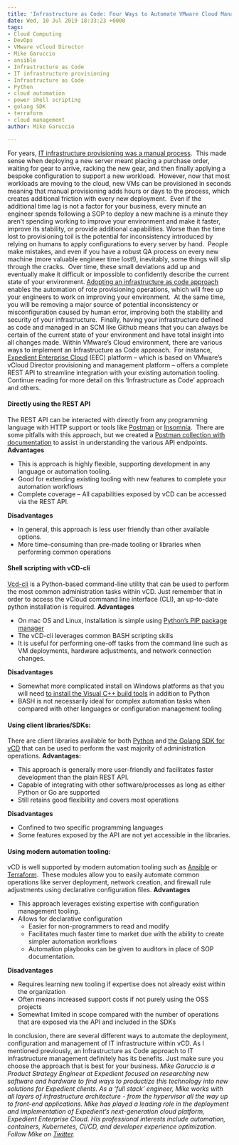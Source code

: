 ```yaml
---
title: 'Infrastructure as Code: Four Ways to Automate VMware Cloud Management'
date: Wed, 10 Jul 2019 18:33:23 +0000
tags:
- Cloud Computing
- DevOps
- VMware vCloud Director
- Mike Garuccio
- ansible
- Infrastructure as Code
- IT infrastructure provisioning
- Infrastructure as Code
- Python
- cloud automation
- power shell scripting
- golang SDK
- terraform
- cloud management
author: Mike Garuccio

---
```

For years, [IT infrastructure provisioning was a manual process](https://www.expedient.com/blog/on-premises-it-infrastructure/).  This made sense when deploying a new server meant placing a purchase order, waiting for gear to arrive, racking the new gear, and then finally applying a bespoke configuration to support a new workload.  However, now that most workloads are moving to the cloud, new VMs can be provisioned in seconds meaning that manual provisioning adds hours or days to the process, which creates additional friction with every new deployment.  Even if the additional time lag is not a factor for your business, every minute an engineer spends following a SOP to deploy a new machine is a minute they aren’t spending working to improve your environment and make it faster, improve its stability, or provide additional capabilities. Worse than the time lost to provisioning toil is the potential for inconsistency introduced by relying on humans to apply configurations to every server by hand.  People make mistakes, and even if you have a robust QA process on every new machine (more valuable engineer time lost!), inevitably, some things will slip through the cracks.  Over time, these small deviations add up and eventually make it difficult or impossible to confidently describe the current state of your environment. [Adopting an infrastructure as code approach](https://www.expedient.com/blog/expedient-cloud-evolution-a-vision-5-years-in-the-making/) enables the automation of rote provisioning operations, which will free up your engineers to work on improving your environment.  At the same time, you will be removing a major source of potential inconsistency or misconfiguration caused by human error, improving both the stability and security of your infrastructure.  Finally, having your infrastructure defined as code and managed in an SCM like Github means that you can always be certain of the current state of your environment and have total insight into all changes made. Within VMware’s Cloud environment, there are various ways to implement an Infrastructure as Code approach.  For instance, [Expedient Enterprise Cloud](https://www.expedient.com/services/infrastructure-as-a-service/cloud/) (EEC) platform – which is based on VMware’s vCloud Director provisioning and management platform – offers a complete REST API to streamline integration with your existing automation tooling.  Continue reading for more detail on this ‘Infrastructure as Code’ approach and others.

#### **Directly using the REST API**

The REST API can be interacted with directly from any programming language with HTTP support or tools like [Postman](https://www.getpostman.com/) or [Insomnia](https://insomnia.rest/).  There are some pitfalls with this approach, but we created a [Postman collection with documentation](https://apidocs.expedient.cloud/?version=latest) to assist in understanding the various API endpoints. **Advantages**

*   This is approach is highly flexible, supporting development in any language or automation tooling.
*   Good for extending existing tooling with new features to complete your automation workflows
*   Complete coverage – All capabilities exposed by vCD can be accessed via the REST API.

**Disadvantages**

*   In general, this approach is less user friendly than other available options.
*   More time-consuming than pre-made tooling or libraries when performing common operations

#### **Shell scripting with vCD-cli**

[Vcd-cli](http://vmware.github.io/vcd-cli/) is a Python-based command-line utility that can be used to perform the most common administration tasks within vCD. Just remember that in order to access the vCloud command line interface (CLI), an up-to-date python installation is required. **Advantages**

*   On mac OS and Linux, installation is simple using [Python’s PIP package manager](https://realpython.com/what-is-pip/)
*   The vCD-cli leverages common BASH scripting skills
*   It is useful for performing one-off tasks from the command line such as VM deployments, hardware adjustments, and network connection changes.

**Disadvantages**

*   Somewhat more complicated install on Windows platforms as that you will need [to install the Visual C++ build tools](https://visualstudio.microsoft.com/downloads/) in addition to Python
*   BASH is not necessarily ideal for complex automation tasks when compared with other languages or configuration management tooling

#### **Using client libraries/SDKs:**

There are client libraries available for both [Python](https://github.com/vmware/pyvcloud) and [the Golang SDK for vCD](https://github.com/vmware/go-vcloud-director) that can be used to perform the vast majority of administration operations. **Advantages:**

*   This approach is generally more user-friendly and facilitates faster development than the plain REST API.
*   Capable of integrating with other software/processes as long as either Python or Go are supported
*   Still retains good flexibility and covers most operations

**Disadvantages**

*   Confined to two specific programming languages
*   Some features exposed by the API are not yet accessible in the libraries.

#### **Using modern automation tooling:**

vCD is well supported by modern automation tooling such as [Ansible](https://www.ansible.com/) or [Terraform](https://www.terraform.io/).  These modules allow you to easily automate common operations like server deployment, network creation, and firewall rule adjustments using declarative configuration files. **Advantages**

*   This approach leverages existing expertise with configuration management tooling.
*   Allows for declarative configuration
    *   Easier for non-programmers to read and modify
    *   Facilitates much faster time to market due with the ability to create simpler automation workflows
    *   Automation playbooks can be given to auditors in place of SOP documentation.

**Disadvantages**

*   Requires learning new tooling if expertise does not already exist within the organization
*   Often means increased support costs if not purely using the OSS projects
*   Somewhat limited in scope compared with the number of operations that are exposed via the API and included in the SDKs

In conclusion, there are several different ways to automate the deployment, configuration and management of IT infrastructure within vCD. As I mentioned previously, an Infrastructure as Code approach to IT infrastructure management definitely has its benefits. Just make sure you choose the approach that is best for your business. _Mike Garuccio is a Product Strategy Engineer at Expedient focused on researching new software and hardware to find ways to productize this technology into new solutions for Expedient clients. As a ‘full stack’ engineer, Mike works with all layers of infrastructure architecture - from the hypervisor all the way up to front-end applications. Mike has played a leading role in the deployment and implementation of Expedient’s next-generation cloud platform, Expedient Enterprise Cloud. His professional interests include automation, containers, Kubernetes, CI/CD, and developer experience optimization. Follow Mike on [Twitter](https://twitter.com/mgaruccio)._